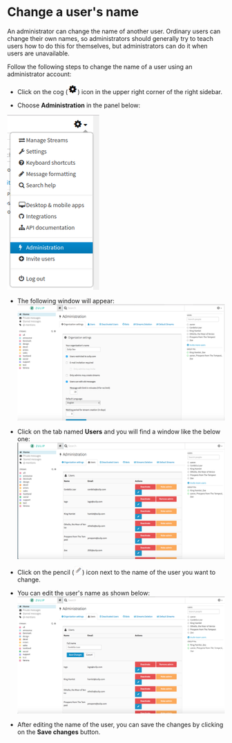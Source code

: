 # Change a user's name
An administrator can change the name of another user.
Ordinary users can change their own names,
so administrators should generally try to teach users how to do this for themselves,
but administrators can do it when users are unavailable.

Follow the following steps to change the name of a user using an administrator account:
* Click on the cog (![cog](/static/images/help/cog.png)) icon in the upper right corner
of the right sidebar.

* Choose **Administration** in the panel below:

![admin-panel](/static/images/help/admin.png)

* The following window will appear:
![admin-window](/static/images/help/admin-window.png)

* Click on the tab named **Users** and you will find a window like the below one:
![user-name-window](/static/images/help/user-name-window.png)

* Click on the pencil (![pencil](/static/images/help/pencil.png)) icon next to the name of the user
you want to change.

* You can edit the user's name as shown below:
![editable-name-window](/static/images/help/editable-name-window.png)

* After editing the name of the user, you can save the changes by clicking on the **Save changes** button.
